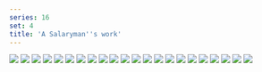 ```yaml
---
series: 16
set: 4
title: 'A Salaryman''s work'
---
```


![](../../../../assets/violence-salaryman-teppei/part-4/t74.jpg)
![](../../../../assets/violence-salaryman-teppei/part-4/t75.jpg)
![](../../../../assets/violence-salaryman-teppei/part-4/t76.jpg)
![](../../../../assets/violence-salaryman-teppei/part-4/t77.jpg)
![](../../../../assets/violence-salaryman-teppei/part-4/t78.jpg)
![](../../../../assets/violence-salaryman-teppei/part-4/t79.jpg)
![](../../../../assets/violence-salaryman-teppei/part-4/t80.jpg)
![](../../../../assets/violence-salaryman-teppei/part-4/t81.jpg)
![](../../../../assets/violence-salaryman-teppei/part-4/t82.jpg)
![](../../../../assets/violence-salaryman-teppei/part-4/t83.jpg)
![](../../../../assets/violence-salaryman-teppei/part-4/t84.jpg)
![](../../../../assets/violence-salaryman-teppei/part-4/t85.jpg)
![](../../../../assets/violence-salaryman-teppei/part-4/t86.jpg)
![](../../../../assets/violence-salaryman-teppei/part-4/t87.jpg)
![](../../../../assets/violence-salaryman-teppei/part-4/t88.jpg)
![](../../../../assets/violence-salaryman-teppei/part-4/t89.jpg)
![](../../../../assets/violence-salaryman-teppei/part-4/t90.jpg)
![](../../../../assets/violence-salaryman-teppei/part-4/t91.jpg)
![](../../../../assets/violence-salaryman-teppei/part-4/t92.jpg)
![](../../../../assets/violence-salaryman-teppei/part-4/t93.jpg)
![](../../../../assets/violence-salaryman-teppei/part-4/t94.jpg)
![](../../../../assets/violence-salaryman-teppei/part-4/t95.jpg)